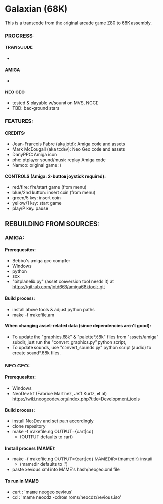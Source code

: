 # Galaxian (68K)

This is a transcode from the original arcade game Z80 to 68K assembly.


### PROGRESS:

#### TRANSCODE

-

#### AMIGA

-

#### NEO GEO

- tested & playable w/sound on MVS, NGCD
- TBD: background stars

### FEATURES:

#### CREDITS:

- Jean-Francois Fabre (aka jotd): Amiga code and assets
- Mark McDougall (aka tcdev): Neo Geo code and assets
- DanyPPC: Amiga icon
- phx: ptplayer sound/music replay Amiga code
- Namco: original game :)

#### CONTROLS (Amiga: 2-button joystick required):

- red/fire: fire/start game (from menu)
- blue/2nd button: insert coin (from menu)
- green/5 key: insert coin
- yellow/1 key: start game
- play/P key: pause

## REBUILDING FROM SOURCES:

### AMIGA:

#### Prerequesites:

- Bebbo's amiga gcc compiler
- Windows
- python
- sox
- "bitplanelib.py" (asset conversion tool needs it) at https://github.com/jotd666/amiga68ktools.git

#### Build process:

- install above tools & adjust python paths
- make -f makefile.am

#### When changing asset-related data (since dependencies aren't good):

- To update the "graphics.68k" & "palette*.68k" files from "assets/amiga" subdir, 
  just run the "convert_graphics.py" python script, 
- To update sounds, use "convert_sounds.py"
  python script (audio) to create sound*.68k files.

### NEO GEO:

#### Prerequesites:

- Windows
- NeoDev kit (Fabrice Martinez, Jeff Kurtz, et al)  
  https://wiki.neogeodev.org/index.php?title=Development_tools

#### Build process:

- install NeoDev and set path accordingly
- clone repository
- make -f makefile.ng OUTPUT={cart|cd}
  - (OUTPUT defaults to cart)
  
#### Install process (MAME):

- make -f makefile.ng OUTPUT={cart|cd} MAMEDIR={mamedir} install
  - (mamedir defaults to '.')
- paste xevious.xml into MAME's hash/neogeo.xml file

#### To run in MAME:

- cart : 'mame neogeo xevious'
- cd : 'mame neocdz -cdrom roms/neocdz/xevious.iso'
  
